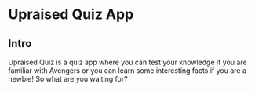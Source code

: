 # Upraised Quiz App

## Intro

Upraised Quiz is a quiz app where you can test your knowledge if you are familiar with Avengers or you can learn some interesting facts if you are a newbie! So what are you waiting for?
